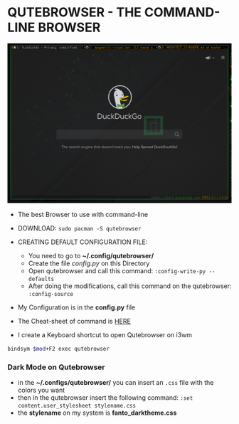 # QUTEBROWSER - THE COMMAND-LINE BROWSER

<img src="../images/qutebrowser.png">

* The best Browser to use with command-line
* DOWNLOAD: `sudo pacman -S qutebrowser`
* CREATING DEFAULT CONFIGURATION FILE:
	* You need to go to **~/.config/qutebrowser/**
	* Create the file _config.py_ on this Directory
	* Open qutebrowser and call this command: `:config-write-py --defaults`
	* After doing the modifications, call this command on the qutebrowser: `:config-source`

* My Configuration is in the **config.py** file
* The Cheat-sheet of command is [HERE](../Cheat-Sheets/qute_commands.txt)
* I create a Keyboard shortcut to open Qutebrowser on i3wm

```sh
bindsym $mod+F2 exec qutebrowser
```

### Dark Mode on Qutebrowser

* in the **~/.configs/qutebrowser/** you can insert an `.css` file with the colors you want
* then in the qutebrowser insert the following command: `:set content.user_stylesheet stylename.css`
* the **stylename** on my system is **fanto_darktheme.css**

